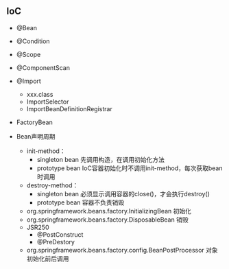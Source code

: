 ## IoC

* @Bean
* @Condition
* @Scope
* @ComponentScan
* @Import
  * xxx.class
  * ImportSelector
  * ImportBeanDefinitionRegistrar
* FactoryBean

* Bean声明周期
  * init-method：
    - singleton bean 先调用构造，在调用初始化方法
    - prototype bean IoC容器初始化时不调用init-method，每次获取bean时调用
  * destroy-method：
    - singleton bean 必须显示调用容器的close()，才会执行destroy()
    - prototype bean 容器不负责销毁
  * org.springframework.beans.factory.InitializingBean 初始化
  * org.springframework.beans.factory.DisposableBean 销毁
  * JSR250
    * @PostConstruct
    * @PreDestory
  * org.springframework.beans.factory.config.BeanPostProcessor 对象初始化前后调用

